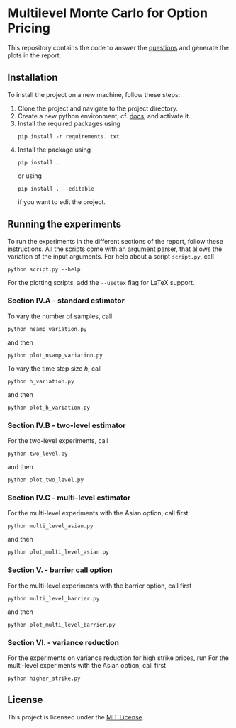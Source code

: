 # Multilevel Monte Carlo for Option Pricing
This repository contains the code to answer the [questions](project.pdf) and generate the plots in the report.


## Installation
To install the project on a new machine, follow these steps:

1. Clone the project and navigate to the project directory.
2. Create a new python environment, cf. [docs](https://packaging.python.org/en/latest/guides/installing-using-pip-and-virtual-environments/), and activate it.
3. Install the required packages using
   ```
   pip install -r requirements. txt
   ```
4. Install the package using
    ```
    pip install .
    ```
    or using
    ```
    pip install . --editable
    ```
    if you want to edit the project.

## Running the experiments
To run the experiments in the different sections of the report, follow these instructions. All the scripts come with an argument parser, that allows the variation of the input arguments. For help about a script `script.py`, call
```
python script.py --help
```
For the plotting scripts, add the `--usetex` flag for LaTeX support.

### Section IV.A - standard estimator
To vary the number of samples, call
```
python nsamp_variation.py
```
and then
```
python plot_nsamp_variation.py
```

To vary the time step size $h$, call
```
python h_variation.py
```
and then
```
python plot_h_variation.py
```

### Section IV.B - two-level estimator
For the two-level experiments, call
```
python two_level.py
```
and then
```
python plot_two_level.py
```
### Section IV.C - multi-level estimator
For the multi-level experiments with the Asian option, call first
```
python multi_level_asian.py
```
and then
```
python plot_multi_level_asian.py
```


### Section V. - barrier call option
For the multi-level experiments with the barrier option, call first
```
python multi_level_barrier.py
```
and then
```
python plot_multi_level_barrier.py
```

### Section VI. - variance reduction
For the experiments on variance reduction for high strike prices, run
For the multi-level experiments with the Asian option, call first
```
python higher_strike.py
```

## License
This project is licensed under the [MIT License](LICENSE).